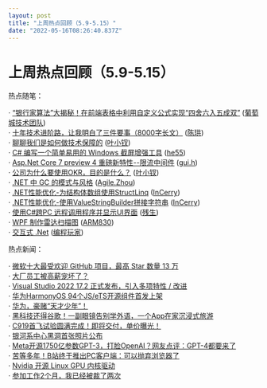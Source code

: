 ```yaml
---
layout: post
title: "上周热点回顾（5.9-5.15）"
date: "2022-05-16T08:26:40.837Z"
---
```

上周热点回顾（5.9-5.15）
================

热点随笔：

· [“银行家算法”大揭秘！在前端表格中利用自定义公式实现“四舍六入五成双”](https://www.cnblogs.com/powertoolsteam/archive/2022/05/11/16257609.html) ([葡萄城技术团队](https://www.cnblogs.com/powertoolsteam/))  
· [十年技术进阶路，让我明白了三件要事（8000字长文）](https://www.cnblogs.com/skychen1218/archive/2022/05/10/16160164.html) ([陈珙](https://www.cnblogs.com/skychen1218/))  
· [聊聊我们是如何做技术保障的](https://www.cnblogs.com/yexiaochai/archive/2022/05/11/16224458.html) ([叶小钗](https://www.cnblogs.com/yexiaochai/))  
· [C# 编写一个简单易用的 Windows 截屏增强工具](https://www.cnblogs.com/he55/archive/2022/05/11/16253321.html) ([he55](https://www.cnblogs.com/he55/))  
· [Asp.Net Core 7 preview 4 重磅新特性--限流中间件](https://www.cnblogs.com/springhgui/archive/2022/05/12/16264864.html) ([gui.h](https://www.cnblogs.com/springhgui/))  
· [公司为什么要使用OKR，目的是什么？](https://www.cnblogs.com/yexiaochai/archive/2022/05/09/16249017.html) ([叶小钗](https://www.cnblogs.com/yexiaochai/))  
· [.NET 中 GC 的模式与风格](https://www.cnblogs.com/kklldog/archive/2022/05/10/net-gc-modes.html) ([Agile.Zhou](https://www.cnblogs.com/kklldog/))  
· [.NET性能优化-为结构体数组使用StructLinq](https://www.cnblogs.com/InCerry/archive/2022/05/09/Dotnet-Perf-Opt-Use-StructLinq-For-ValueType.html) ([InCerry](https://www.cnblogs.com/InCerry/))  
· [.NET性能优化-使用ValueStringBuilder拼接字符串](https://www.cnblogs.com/InCerry/archive/2022/05/11/Dotnet-Perf-Opt-Use-ValueStringBuilder.html) ([InCerry](https://www.cnblogs.com/InCerry/))  
· [使用C#跨PC 远程调用程序并显示UI界面](https://www.cnblogs.com/cansheng/archive/2022/05/11/16257213.html) ([残生](https://www.cnblogs.com/cansheng/))  
· [WPF 制作雷达扫描图](https://www.cnblogs.com/T-ARF/archive/2022/05/10/16253121.html) ([ARM830](https://www.cnblogs.com/T-ARF/))  
· [交互式 .Net](https://www.cnblogs.com/Erik_Xu/archive/2022/05/09/16245543.html) ([编程玩家](https://www.cnblogs.com/Erik_Xu/))

热点新闻：

· [微软十大最受欢迎 GitHub 项目，最高 Star 数量 13 万](https://news.cnblogs.com/n/720387/)  
· [大厂员工被高薪宠坏了？](https://news.cnblogs.com/n/720321/)  
· [Visual Studio 2022 17.2 正式发布，引入多项特性 / 改进](https://news.cnblogs.com/n/720504/)  
· [华为HarmonyOS 94个JS/eTS开源组件首发上架](https://news.cnblogs.com/n/720388/)  
· [华为，豪赌“天才少年”！](https://news.cnblogs.com/n/720524/)  
· [黑科技还得谷歌！一副眼镜告别学外语，一个App在家沉浸式旅游](https://news.cnblogs.com/n/720581/)  
· [C919首飞试验圆满完成！即将交付，单价曝光！](https://news.cnblogs.com/n/720714/)  
· [银河系中心黑洞首张照片公布](https://news.cnblogs.com/n/720612/)  
· [Meta开源1750亿参数GPT-3，打脸OpenAI？网友点评：GPT-4都要来了](https://news.cnblogs.com/n/720307/)  
· [苦等多年！B站终于推出PC客户端：可以抛弃浏览器了](https://news.cnblogs.com/n/720621/)  
· [Nvidia 开源 Linux GPU 内核驱动](https://news.cnblogs.com/n/720659/)  
· [参加工作2个月，我已经被裁了两次](https://news.cnblogs.com/n/720488/)